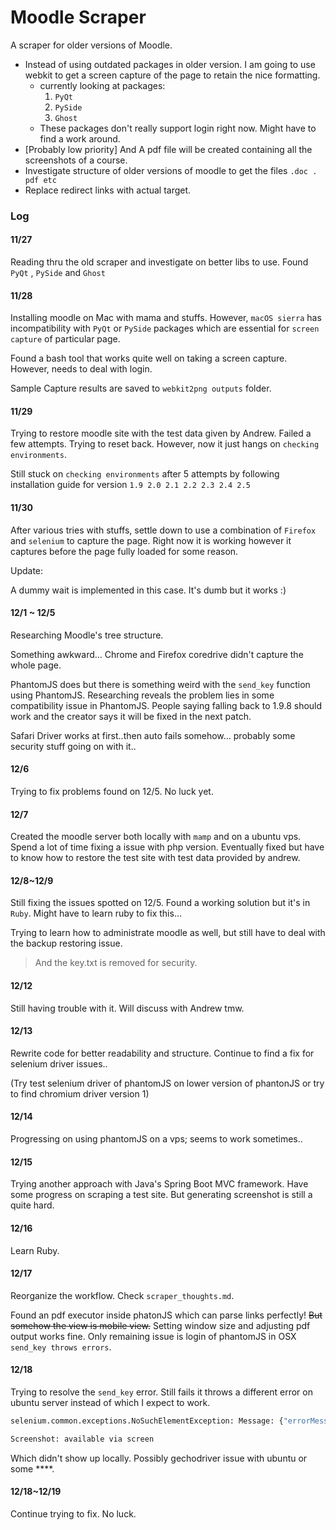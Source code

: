 # Moodle Scraper
A scraper for older versions of Moodle.

- Instead of using outdated packages in older version. I am going to use webkit to get a screen capture of the page to retain the nice formatting.
  - currently looking at packages:
    1. `PyQt`
    2. `PySide`
    3. `Ghost`
  - These packages don't really support login right now. Might have to find a work around.
- [Probably low priority] And A pdf file will be created containing all the screenshots of a course.
- Investigate structure of older versions of moodle to get the files `.doc . pdf etc`
- Replace redirect links with actual target.


### Log

#### 11/27

Reading thru the old scraper and investigate on better libs to use. Found `PyQt` , `PySide` and `Ghost`

#### 11/28

Installing moodle on Mac with mama and stuffs. However, `macOS sierra` has incompatibility with `PyQt` or `PySide` packages which are essential for `screen capture` of particular page.

Found a bash tool that works quite well on taking a screen capture. However, needs to deal with login.

Sample Capture results are saved to `webkit2png outputs` folder.

#### 11/29

Trying to restore moodle site with the test data given by Andrew. Failed a few attempts. Trying to reset back. However, now it just hangs on `checking environments`.

Still stuck on  `checking environments` after 5 attempts by following installation guide for version `1.9 2.0 2.1 2.2 2.3 2.4 2.5`

#### 11/30

After various tries with stuffs, settle down to use a combination of `Firefox` and `selenium` to capture the page. Right now it is working however it captures before the page fully loaded for some reason.

Update:

A dummy wait is implemented in this case. It's dumb but it works :)

#### 12/1 ~ 12/5

Researching Moodle's tree structure. 

Something awkward… Chrome and Firefox coredrive didn't capture the whole page.

PhantomJS does but there is something weird with the `send_key` function using PhantomJS. Researching reveals the problem lies in some compatibility issue in PhantomJS. People saying falling back to 1.9.8 should work and the creator says it will be fixed in the next patch.

Safari Driver works at first..then auto fails somehow… probably some security stuff going on with it..

#### 12/6

Trying to fix problems found on 12/5. No luck yet.

#### 12/7

Created the moodle server both locally with `mamp` and on a ubuntu vps. Spend a lot of time fixing a issue with php version. Eventually fixed but have to know how to restore the test site with test data provided by andrew.

#### 12/8~12/9

Still fixing the issues spotted on 12/5. Found a working solution but it's in `Ruby`. Might have to learn ruby to fix this…

Trying to learn how to administrate moodle as well, but still have to deal with the backup restoring issue.

> And the key.txt is removed for security.

#### 12/12

Still having trouble with it. Will discuss with Andrew tmw.

#### 12/13

Rewrite code for better readability and structure. Continue to find a fix for selenium driver issues..

(Try test selenium driver of phantomJS on lower version of phantonJS or try to find chromium driver version 1)

#### 12/14 

Progressing on using phantomJS on a vps; seems to work sometimes..

#### 12/15

Trying another approach with Java's Spring Boot MVC framework. Have some progress on scraping a test site. But generating screenshot is still a quite hard.

#### 12/16

Learn Ruby.

#### 12/17

Reorganize the workflow. Check `scraper_thoughts.md`.

Found an pdf executor inside phatonJS which can parse links perfectly! ~~But somehow the view is mobile view.~~ Setting window size and adjusting pdf output works fine. Only remaining issue is login of phantomJS in OSX `send_key throws errors`. 

#### 12/18

Trying to resolve the `send_key` error. Still fails it throws a different error on ubuntu server instead of which I expect to work.

```python
selenium.common.exceptions.NoSuchElementException: Message: {"errorMessage":"Unable to find element with xpath './/[@id='username']'","request":{"headers":{"Accept":"application/json","Accept-Encoding":"identity","Connection":"close","Content-Length":"104","Content-Type":"application/json;charset=UTF-8","Host":"127.0.0.1:59944","User-Agent":"Python-urllib/2.7"},"httpVersion":"1.1","method":"POST","post":"{\"using\": \"xpath\", \"sessionId\": \"cd1737c0-c5a7-11e6-b842-617fa01ef11c\", \"value\": \".//[@id='username']\"}","url":"/element","urlParsed":{"anchor":"","query":"","file":"element","directory":"/","path":"/element","relative":"/element","port":"","host":"","password":"","user":"","userInfo":"","authority":"","protocol":"","source":"/element","queryKey":{},"chunks":["element"]},"urlOriginal":"/session/cd1737c0-c5a7-11e6-b842-617fa01ef11c/element"}}

Screenshot: available via screen
```

Which didn't show up locally. Possibly gechodriver issue with ubuntu or some \****.

#### 12/18~12/19

Continue trying to fix. No luck.